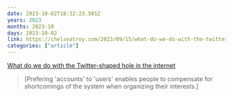 ```yaml
---
date: 2023-10-02T18:32:23.501Z
years: 2023
months: 2023-10
days: 2023-10-02
link: https://chelseatroy.com/2023/09/15/what-do-we-do-with-the-twitter-shaped-hole-in-the-internet/
categories: ["article"]
---
```

[What do we do with the Twitter-shaped hole in the internet](https://chelseatroy.com/2023/09/15/what-do-we-do-with-the-twitter-shaped-hole-in-the-internet/)

> [Prefering 'accounts' to 'users' enables people to compensate for shortcomings of the system when organizing their interests.]
